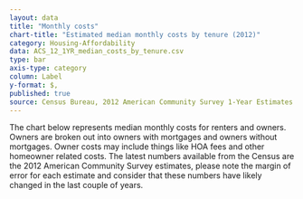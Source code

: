 ```yaml
---
layout: data
title: "Monthly costs"
chart-title: "Estimated median monthly costs by tenure (2012)"
category: Housing-Affordability
data: ACS_12_1YR_median_costs_by_tenure.csv
type: bar
axis-type: category
column: Label
y-format: $,
published: true
source: Census Bureau, 2012 American Community Survey 1-Year Estimates. Selected Housing Characteristics.
---
```

The chart below represents median monthly costs for renters and owners. Owners are broken out into owners with mortgages and owners without mortgages. Owner costs may include things like HOA fees and other homeowner related costs. The latest numbers available from the Census are the 2012 American Community Survey estimates, please note the margin of error for each estimate and consider that these numbers have likely changed in the last couple of years.